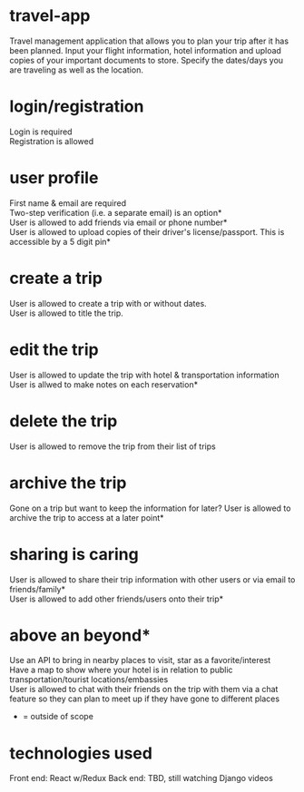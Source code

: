 # travel-app
Travel management application that allows you to plan your trip after it has been planned. Input your flight information, hotel information and upload copies of your important documents to store. Specify the dates/days you are traveling as well as the location.

# login/registration
Login is required <br/>
Registration is allowed

# user profile
First name & email are required<br/>
Two-step verification (i.e. a separate email) is an option*<br/>
User is allowed to add friends via email or phone number*<br/>
User is allowed to upload copies of their driver's license/passport. This is accessible by a 5 digit pin*

# create a trip
User is allowed to create a trip with or without dates. <br/>
User is allowed to title the trip.<br/>

# edit the trip
User is allowed to update the trip with hotel & transportation information<br/>
User is allwed to make notes on each reservation*

# delete the trip
User is allowed to remove the trip from their list of trips

# archive the trip
Gone on a trip but want to keep the information for later? User is allowed to archive the trip to access at a later point*

# sharing is caring
User is allowed to share their trip information with other users or via email to friends/family*<br/>
User is allowed to add other friends/users onto their trip*

# above an beyond*
Use an API to bring in nearby places to visit, star as a favorite/interest<br/>
Have a map to show where your hotel is in relation to public transportation/tourist locations/embassies<br/>
User is allowed to chat with their friends on the trip with them via a chat feature so they can plan to meet up if they have gone to different places

* = outside of scope

# technologies used
Front end: React w/Redux
Back end: TBD, still watching Django videos